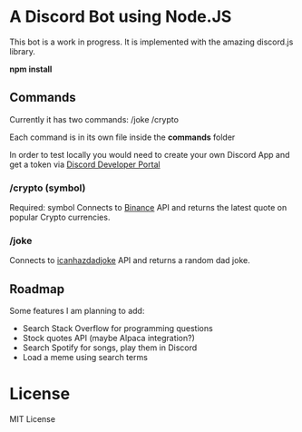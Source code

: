 # A Discord Bot using Node.JS

This bot is a work in progress.
It is implemented with the amazing discord.js library.

**npm install**

## Commands

Currently it has two commands:
/joke
/crypto

Each command is in its own file inside the **commands** folder

In order to test locally you would need to create your own Discord App and get a token via [Discord Developer Portal](https://ptb.discord.com/developers/docs)

### /crypto (symbol)

Required: symbol
Connects to [Binance](https://www.binance.us/en/home) API and returns the latest quote on popular Crypto currencies.

### /joke

Connects to [icanhazdadjoke](https://icanhazdadjoke.com/) API and returns a random dad joke.

## Roadmap

Some features I am planning to add:

<ul>
<li>Search Stack Overflow for programming questions</li>
<li>Stock quotes API (maybe Alpaca integration?)</li>
<li>Search Spotify for songs, play them in Discord</li>
<li>Load a meme using search terms</li>
</ul>

# License

MIT License
